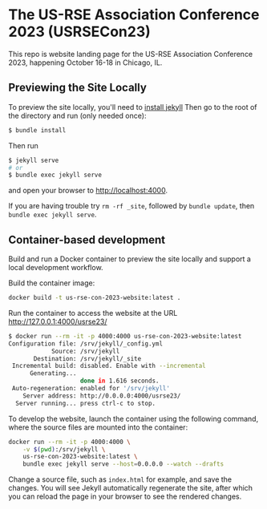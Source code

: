 # The US-RSE Association Conference 2023 (USRSECon23)

This repo is website landing page for the US-RSE Association Conference 2023,
happening October 16-18 in Chicago, IL.

## Previewing the Site Locally

To preview the site locally, you'll need to [install jekyll](https://jekyllrb.com/docs/installation/)
Then go to the root of the directory and run (only needed once):

```bash
$ bundle install
```

Then run 

```bash
$ jekyll serve
# or
$ bundle exec jekyll serve
```

and open your browser to <http://localhost:4000>.

If you are having trouble try `rm -rf _site`, followed by `bundle update`,
then `bundle exec jekyll serve`.


## Container-based development

Build and run a Docker container to preview the site locally and support a local development workflow.

Build the container image:

```bash
docker build -t us-rse-con-2023-website:latest .
```

Run the container to access the website at the URL http://127.0.0.1:4000/usrse23/

```bash
$ docker run --rm -it -p 4000:4000 us-rse-con-2023-website:latest
Configuration file: /srv/jekyll/_config.yml
            Source: /srv/jekyll
       Destination: /srv/jekyll/_site
 Incremental build: disabled. Enable with --incremental
      Generating... 
                    done in 1.616 seconds.
 Auto-regeneration: enabled for '/srv/jekyll'
    Server address: http://0.0.0.0:4000/usrse23/
  Server running... press ctrl-c to stop.
```

To develop the website, launch the container using the following command, where the source files are mounted into the container:

```bash
docker run --rm -it -p 4000:4000 \
    -v $(pwd):/srv/jekyll \
    us-rse-con-2023-website:latest \
    bundle exec jekyll serve --host=0.0.0.0 --watch --drafts
```

Change a source file, such as `index.html` for example, and save the changes. You will see Jekyll automatically regenerate the site, after which you can reload the page in your browser to see the rendered changes.
